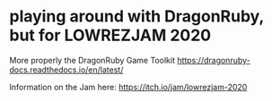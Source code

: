 # playing around with DragonRuby, but for LOWREZJAM 2020

More properly the DragonRuby Game Toolkit
https://dragonruby-docs.readthedocs.io/en/latest/

Information on the Jam here:
https://itch.io/jam/lowrezjam-2020
